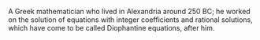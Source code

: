 A Greek mathematician who lived in Alexandria around 250 BC; he worked
on the solution of equations with integer coefficients and rational
solutions, which have come to be called Diophantine equations, after
him.
